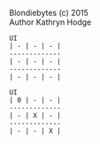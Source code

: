 Blondiebytes (c) 2015 <br>
Author Kathryn Hodge


    UI
    | - | - | - |
    -------------
    | - | - | - |
    -------------
    | - | - | - |

    UI
    | 0 | - | - |
    -------------
    | - | X | - |
    -------------
    | - | - | X |